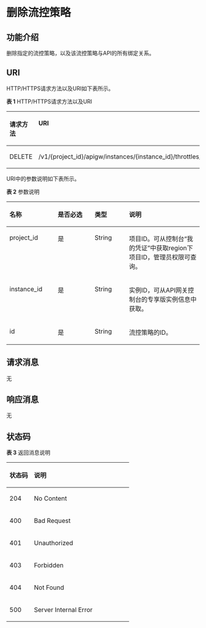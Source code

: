 # 删除流控策略<a name="apig-phapi-180713066"></a>

## 功能介绍<a name="section13937026"></a>

删除指定的流控策略，以及该流控策略与API的所有绑定关系。

## URI<a name="section58324371"></a>

HTTP/HTTPS请求方法以及URI如下表所示。

**表 1**  HTTP/HTTPS请求方法以及URI

<a name="table59484814"></a>
<table><thead align="left"><tr id="row32208838"><th class="cellrowborder" valign="top" width="20%" id="mcps1.2.3.1.1"><p id="p58779092"><a name="p58779092"></a><a name="p58779092"></a>请求方法</p>
</th>
<th class="cellrowborder" valign="top" width="80%" id="mcps1.2.3.1.2"><p id="p63486051"><a name="p63486051"></a><a name="p63486051"></a>URI</p>
</th>
</tr>
</thead>
<tbody><tr id="row42096539"><td class="cellrowborder" valign="top" width="20%" headers="mcps1.2.3.1.1 "><p id="p54376483"><a name="p54376483"></a><a name="p54376483"></a>DELETE</p>
</td>
<td class="cellrowborder" valign="top" width="80%" headers="mcps1.2.3.1.2 "><p id="p42418979"><a name="p42418979"></a><a name="p42418979"></a><span id="ph132134813444"><a name="ph132134813444"></a><a name="ph132134813444"></a>/v1/{project_id}/apigw/instances/{instance_id}</span>/throttles/{id}</p>
</td>
</tr>
</tbody>
</table>

URI中的参数说明如下表所示。

**表 2**  参数说明

<a name="table13385284"></a>
<table><thead align="left"><tr id="row62579373"><th class="cellrowborder" valign="top" width="25%" id="mcps1.2.5.1.1"><p id="p35764424"><a name="p35764424"></a><a name="p35764424"></a>名称</p>
</th>
<th class="cellrowborder" valign="top" width="19.09%" id="mcps1.2.5.1.2"><p id="p11237236"><a name="p11237236"></a><a name="p11237236"></a>是否必选</p>
</th>
<th class="cellrowborder" valign="top" width="17.810000000000002%" id="mcps1.2.5.1.3"><p id="p37800920"><a name="p37800920"></a><a name="p37800920"></a>类型</p>
</th>
<th class="cellrowborder" valign="top" width="38.1%" id="mcps1.2.5.1.4"><p id="p41975709"><a name="p41975709"></a><a name="p41975709"></a>说明</p>
</th>
</tr>
</thead>
<tbody><tr id="row1693354814915"><td class="cellrowborder" valign="top" width="25%" headers="mcps1.2.5.1.1 "><p id="p55878963"><a name="p55878963"></a><a name="p55878963"></a>project_id</p>
</td>
<td class="cellrowborder" valign="top" width="19.09%" headers="mcps1.2.5.1.2 "><p id="p29902160"><a name="p29902160"></a><a name="p29902160"></a>是</p>
</td>
<td class="cellrowborder" valign="top" width="17.810000000000002%" headers="mcps1.2.5.1.3 "><p id="p6155914"><a name="p6155914"></a><a name="p6155914"></a>String</p>
</td>
<td class="cellrowborder" valign="top" width="38.1%" headers="mcps1.2.5.1.4 "><p id="p28867016"><a name="p28867016"></a><a name="p28867016"></a>项目ID。可从控制台“我的凭证”中获取region下项目ID，管理员权限可查询。</p>
</td>
</tr>
<tr id="row17655124864912"><td class="cellrowborder" valign="top" width="25%" headers="mcps1.2.5.1.1 "><p id="p1780913159538"><a name="p1780913159538"></a><a name="p1780913159538"></a>instance_id</p>
</td>
<td class="cellrowborder" valign="top" width="19.09%" headers="mcps1.2.5.1.2 "><p id="p9809215115310"><a name="p9809215115310"></a><a name="p9809215115310"></a>是</p>
</td>
<td class="cellrowborder" valign="top" width="17.810000000000002%" headers="mcps1.2.5.1.3 "><p id="p1280914152538"><a name="p1280914152538"></a><a name="p1280914152538"></a>String</p>
</td>
<td class="cellrowborder" valign="top" width="38.1%" headers="mcps1.2.5.1.4 "><p id="p1880914157537"><a name="p1880914157537"></a><a name="p1880914157537"></a>实例ID，可从API网关控制台的专享版实例信息中获取。</p>
</td>
</tr>
<tr id="row44589291"><td class="cellrowborder" valign="top" width="25%" headers="mcps1.2.5.1.1 "><p id="p54962793"><a name="p54962793"></a><a name="p54962793"></a>id</p>
</td>
<td class="cellrowborder" valign="top" width="19.09%" headers="mcps1.2.5.1.2 "><p id="p22801215"><a name="p22801215"></a><a name="p22801215"></a>是</p>
</td>
<td class="cellrowborder" valign="top" width="17.810000000000002%" headers="mcps1.2.5.1.3 "><p id="p34959126"><a name="p34959126"></a><a name="p34959126"></a>String</p>
</td>
<td class="cellrowborder" valign="top" width="38.1%" headers="mcps1.2.5.1.4 "><p id="p13116949"><a name="p13116949"></a><a name="p13116949"></a>流控策略的ID。</p>
</td>
</tr>
</tbody>
</table>

## 请求消息<a name="section55157294"></a>

无

## 响应消息<a name="section38555855"></a>

无

## 状态码<a name="section26653605"></a>

**表 3**  返回消息说明

<a name="table26743982"></a>
<table><thead align="left"><tr id="row66720907"><th class="cellrowborder" valign="top" width="20%" id="mcps1.2.3.1.1"><p id="p35684412"><a name="p35684412"></a><a name="p35684412"></a>状态码</p>
</th>
<th class="cellrowborder" valign="top" width="80%" id="mcps1.2.3.1.2"><p id="p4756298"><a name="p4756298"></a><a name="p4756298"></a>说明</p>
</th>
</tr>
</thead>
<tbody><tr id="row49715868"><td class="cellrowborder" valign="top" width="20%" headers="mcps1.2.3.1.1 "><p id="p453531"><a name="p453531"></a><a name="p453531"></a>204</p>
</td>
<td class="cellrowborder" valign="top" width="80%" headers="mcps1.2.3.1.2 "><p id="p36736046"><a name="p36736046"></a><a name="p36736046"></a>No Content</p>
</td>
</tr>
<tr id="row62188963"><td class="cellrowborder" valign="top" width="20%" headers="mcps1.2.3.1.1 "><p id="p4141232"><a name="p4141232"></a><a name="p4141232"></a>400</p>
</td>
<td class="cellrowborder" valign="top" width="80%" headers="mcps1.2.3.1.2 "><p id="p67004357"><a name="p67004357"></a><a name="p67004357"></a>Bad Request</p>
</td>
</tr>
<tr id="row66168307"><td class="cellrowborder" valign="top" width="20%" headers="mcps1.2.3.1.1 "><p id="p58032616"><a name="p58032616"></a><a name="p58032616"></a>401</p>
</td>
<td class="cellrowborder" valign="top" width="80%" headers="mcps1.2.3.1.2 "><p id="p3021433"><a name="p3021433"></a><a name="p3021433"></a>Unauthorized</p>
</td>
</tr>
<tr id="row27192904"><td class="cellrowborder" valign="top" width="20%" headers="mcps1.2.3.1.1 "><p id="p55141648"><a name="p55141648"></a><a name="p55141648"></a>403</p>
</td>
<td class="cellrowborder" valign="top" width="80%" headers="mcps1.2.3.1.2 "><p id="p37288488"><a name="p37288488"></a><a name="p37288488"></a>Forbidden</p>
</td>
</tr>
<tr id="row52073"><td class="cellrowborder" valign="top" width="20%" headers="mcps1.2.3.1.1 "><p id="p4217981"><a name="p4217981"></a><a name="p4217981"></a>404</p>
</td>
<td class="cellrowborder" valign="top" width="80%" headers="mcps1.2.3.1.2 "><p id="p6112181"><a name="p6112181"></a><a name="p6112181"></a>Not Found</p>
</td>
</tr>
<tr id="row55009634"><td class="cellrowborder" valign="top" width="20%" headers="mcps1.2.3.1.1 "><p id="p26595404"><a name="p26595404"></a><a name="p26595404"></a>500</p>
</td>
<td class="cellrowborder" valign="top" width="80%" headers="mcps1.2.3.1.2 "><p id="p6744143"><a name="p6744143"></a><a name="p6744143"></a>Server Internal Error</p>
</td>
</tr>
</tbody>
</table>

